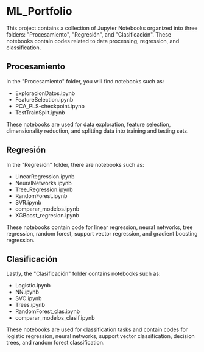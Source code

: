 # ML_Portfolio
This project contains a collection of Jupyter Notebooks organized into three folders: "Procesamiento", "Regresión", and "Clasificación". These notebooks contain codes related to data processing, regression, and classification.

## Procesamiento
In the "Procesamiento" folder, you will find notebooks such as:

* ExploracionDatos.ipynb
* FeatureSelection.ipynb
* PCA_PLS-checkpoint.ipynb
* TestTrainSplit.ipynb    

These notebooks are used for data exploration, feature selection, dimensionality reduction, and splitting data into training and testing sets.

## Regresión
In the "Regresión" folder, there are notebooks such as:

* LinearRegression.ipynb
* NeuralNetworks.ipynb
* Tree_Regression.ipynb
* RandomForest.ipynb
* SVR.ipynb
* comparar_modelos.ipynb
* XGBoost_regresion.ipynb     

These notebooks contain code for linear regression, neural networks, tree regression, random forest, support vector regression, and gradient boosting regression.

## Clasificación
Lastly, the "Clasificación" folder contains notebooks such as:

* Logistic.ipynb
* NN.ipynb
* SVC.ipynb
* Trees.ipynb
* RandomForest_clas.ipynb
* comparar_modelos_clasif.ipynb     

These notebooks are used for classification tasks and contain codes for logistic regression, neural networks, support vector classification, decision trees, and random forest classification.
